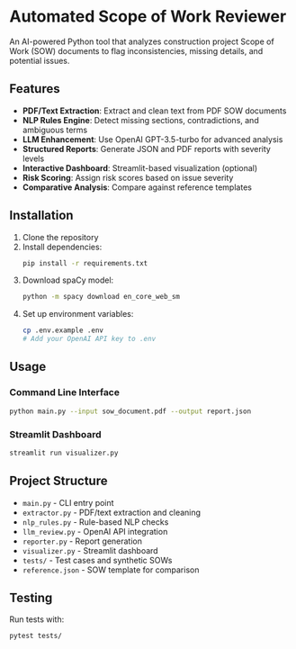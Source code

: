 # Automated Scope of Work Reviewer

An AI-powered Python tool that analyzes construction project Scope of Work (SOW) documents to flag inconsistencies, missing details, and potential issues.

## Features

- **PDF/Text Extraction**: Extract and clean text from PDF SOW documents
- **NLP Rules Engine**: Detect missing sections, contradictions, and ambiguous terms
- **LLM Enhancement**: Use OpenAI GPT-3.5-turbo for advanced analysis
- **Structured Reports**: Generate JSON and PDF reports with severity levels
- **Interactive Dashboard**: Streamlit-based visualization (optional)
- **Risk Scoring**: Assign risk scores based on issue severity
- **Comparative Analysis**: Compare against reference templates

## Installation

1. Clone the repository
2. Install dependencies:
   ```bash
   pip install -r requirements.txt
   ```
3. Download spaCy model:
   ```bash
   python -m spacy download en_core_web_sm
   ```
4. Set up environment variables:
   ```bash
   cp .env.example .env
   # Add your OpenAI API key to .env
   ```

## Usage

### Command Line Interface

```bash
python main.py --input sow_document.pdf --output report.json
```

### Streamlit Dashboard

```bash
streamlit run visualizer.py
```

## Project Structure

- `main.py` - CLI entry point
- `extractor.py` - PDF/text extraction and cleaning
- `nlp_rules.py` - Rule-based NLP checks
- `llm_review.py` - OpenAI API integration
- `reporter.py` - Report generation
- `visualizer.py` - Streamlit dashboard
- `tests/` - Test cases and synthetic SOWs
- `reference.json` - SOW template for comparison

## Testing

Run tests with:

```bash
pytest tests/
```
